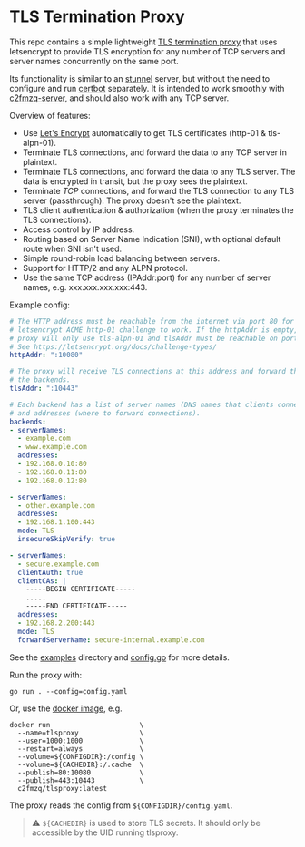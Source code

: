 # TLS Termination Proxy

This repo contains a simple lightweight [TLS termination proxy](https://en.wikipedia.org/wiki/TLS_termination_proxy) that uses letsencrypt to provide TLS encryption for any number of TCP servers and server names concurrently on the same port.

Its functionality is similar to an [stunnel](https://www.stunnel.org/) server, but without the need to configure and run [certbot](https://certbot.eff.org/) separately. It is intended to work smoothly with [c2fmzq-server](https://github.com/c2FmZQ/c2FmZQ), and should also work with any TCP server.

Overview of features:

* Use [Let's Encrypt](https://letsencrypt.org/) automatically to get TLS certificates (http-01 & tls-alpn-01).
* Terminate TLS connections, and forward the data to any TCP server in plaintext.
* Terminate TLS connections, and forward the data to any TLS server. The data is encrypted in transit, but the proxy sees the plaintext.
* Terminate _TCP_ connections, and forward the TLS connection to any TLS server (passthrough). The proxy doesn't see the plaintext.
* TLS client authentication & authorization (when the proxy terminates the TLS connections).
* Access control by IP address.
* Routing based on Server Name Indication (SNI), with optional default route when SNI isn't used.
* Simple round-robin load balancing between servers.
* Support for HTTP/2 and any ALPN protocol.
* Use the same TCP address (IPAddr:port) for any number of server names, e.g. xxx.xxx.xxx.xxx:443.

Example config:

```yaml
# The HTTP address must be reachable from the internet via port 80 for the
# letsencrypt ACME http-01 challenge to work. If the httpAddr is empty, the
# proxy will only use tls-alpn-01 and tlsAddr must be reachable on port 443.
# See https://letsencrypt.org/docs/challenge-types/
httpAddr: ":10080"

# The proxy will receive TLS connections at this address and forward them to
# the backends.
tlsAddr: ":10443"

# Each backend has a list of server names (DNS names that clients connect to),
# and addresses (where to forward connections).
backends:
- serverNames: 
  - example.com
  - www.example.com
  addresses: 
  - 192.168.0.10:80
  - 192.168.0.11:80
  - 192.168.0.12:80

- serverNames:
  - other.example.com
  addresses:
  - 192.168.1.100:443
  mode: TLS
  insecureSkipVerify: true

- serverNames:
  - secure.example.com
  clientAuth: true
  clientCAs: |
    -----BEGIN CERTIFICATE-----
    .....
    -----END CERTIFICATE-----
  addresses:
  - 192.168.2.200:443
  mode: TLS
  forwardServerName: secure-internal.example.com
```

See the [examples](https://github.com/c2FmZQ/tlsproxy/blob/main/examples) directory and [config.go](https://github.com/c2FmZQ/tlsproxy/blob/main/proxy/config.go#L59) for more details.


Run the proxy with:
```console
go run . --config=config.yaml
```

Or, use the [docker image](https://hub.docker.com/r/c2fmzq/tlsproxy), e.g.
```console
docker run                      \
  --name=tlsproxy               \
  --user=1000:1000              \
  --restart=always              \
  --volume=${CONFIGDIR}:/config \
  --volume=${CACHEDIR}:/.cache  \
  --publish=80:10080            \
  --publish=443:10443           \
  c2fmzq/tlsproxy:latest
```

The proxy reads the config from `${CONFIGDIR}/config.yaml`.

> :warning: `${CACHEDIR}` is used to store TLS secrets. It should only be accessible by the UID running tlsproxy.

